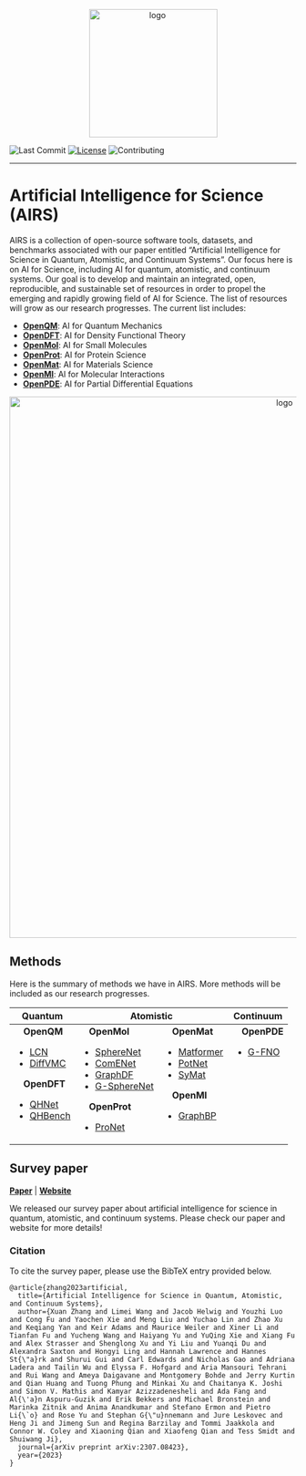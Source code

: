 <p align="center">
<img src="https://github.com/divelab/AIRS/blob/main/AIRS_logo.png" width="225" class="center" alt="logo"/>
    <br/>
</p>

[license-image]:https://img.shields.io/badge/license-GPL3.0-green.svg
[license-url]:https://github.com/divelab/AIRS/blob/main/LICENSE
[contributing-image]:https://img.shields.io/badge/contributions-welcome-brightgreen.svg?style=flat


![Last Commit](https://img.shields.io/github/last-commit/divelab/AIRS)
[![License][license-image]][license-url]
![Contributing][contributing-image]

------

# Artificial Intelligence for Science (AIRS)

AIRS is a collection of open-source software tools, datasets, and benchmarks associated with our paper entitled “Artificial Intelligence for Science in Quantum, Atomistic, and Continuum Systems”. Our focus here is on AI for Science, including AI for quantum, atomistic, and continuum systems. Our goal is to develop and maintain an integrated, open, reproducible, and sustainable set of resources in order to propel the emerging and rapidly growing field of AI for Science. The list of resources will grow as our research progresses. The current list includes:
-	[**OpenQM**](https://github.com/divelab/AIRS/tree/main/OpenQM): AI for Quantum Mechanics
-	[**OpenDFT**](https://github.com/divelab/AIRS/tree/main/OpenDFT): AI for Density Functional Theory
-	[**OpenMol**](https://github.com/divelab/AIRS/tree/main/OpenMol): AI for Small Molecules
-	[**OpenProt**](https://github.com/divelab/AIRS/tree/main/OpenProt): AI for Protein Science
-	[**OpenMat**](https://github.com/divelab/AIRS/tree/main/OpenMat): AI for Materials Science
-	[**OpenMI**](https://github.com/divelab/AIRS/tree/main/OpenMI): AI for Molecular Interactions
-	[**OpenPDE**](https://github.com/divelab/AIRS/tree/main/OpenPDE): AI for Partial Differential Equations



<p align="center">
<img src="https://github.com/divelab/AIRS/blob/main/overview.jpeg" width="950" class="center" alt="logo"/>
    <br/>
</p>

## Methods
Here is the summary of methods we have in AIRS. More methods will be included as our research progresses.

<table>
  <thead>
    <tr>
      <th> Quantum</th>
      <th colspan="2"> Atomistic</th>
      <th> Continuum</th>
    </tr>
  </thead>
  <tbody valign="top">
    <tr>
      <td> 
          <img src="https://placehold.co/50x50/87ffac/87ffac.png" height="12" width="12"> <b>OpenQM</b>
          <ul>
            <li><a href="OpenQM/LCN">LCN</a></li>
            <li><a href="OpenQM/DiffVMC">DiffVMC</a></li>
          </ul>
          <img src="https://placehold.co/50x50/43E976/43E976.png" height="12" width="12"> <b>OpenDFT</b>
          <ul>
            <li><a href="OpenDFT/QHNet">QHNet</a></li>
            <li><a href="OpenDFT/QHBench">QHBench</a></li>
          </ul>
      </td>
      <td> 
          <img src="https://placehold.co/50x50/EEC0FF/EEC0FF.png" height="12" width="12"> <b>OpenMol</b>
          <ul>
            <li><a href="OpenMol/SphereNet">SphereNet</a></li>
            <li><a href="OpenMol/ComENet">ComENet</a></li>
            <li><a href="OpenMol/GraphDF">GraphDF</a></li>
            <li><a href="OpenMol/G-SphereNet">G-SphereNet</a></li>
          </ul>
          <img src="https://placehold.co/50x50/D790FF/D790FF.png" height="12" width="12"> <b>OpenProt</b>
          <ul>
            <li><a href="OpenProt/ProNet">ProNet</a></li>
          </ul>
      </td>
      <td>
          <img src="https://placehold.co/50x50/B174E9/B174E9.png" height="12" width="12"> <b>OpenMat</b>
          <ul>
            <li><a href="OpenMat/Matformer">Matformer</a></li>
            <li><a href="OpenMat/PotNet">PotNet</a></li>
            <li><a href="OpenMat/SyMat">SyMat</a></li>
          </ul>
          <img src="https://placehold.co/50x50/8D55F7/8D55F7.png" height="12" width="12"> <b>OpenMI</b>
          <ul>
            <li><a href="OpenMI/GraphBP">GraphBP</a></li>
          </ul>
      </td>
      <td> 
          <img src="https://placehold.co/50x50/FFA76E/FFA76E.png" height="12" width="12"> <b>OpenPDE</b>
          <ul>
            <li><a href="OpenPDE/G-FNO">G-FNO</a></li>
          </ul>
      </td>
    </tr>
  </tbody>
</table>


## Survey paper

**[Paper](https://arxiv.org/abs/2307.08423)** | **[Website](https://www.air4.science/)**

We released our survey paper about artificial intelligence for science in quantum, atomistic, and continuum systems. Please check our paper and website for more details!

### Citation

To cite the survey paper, please use the BibTeX entry provided below.

```
@article{zhang2023artificial,
  title={Artificial Intelligence for Science in Quantum, Atomistic, and Continuum Systems},
  author={Xuan Zhang and Limei Wang and Jacob Helwig and Youzhi Luo and Cong Fu and Yaochen Xie and Meng Liu and Yuchao Lin and Zhao Xu and Keqiang Yan and Keir Adams and Maurice Weiler and Xiner Li and Tianfan Fu and Yucheng Wang and Haiyang Yu and YuQing Xie and Xiang Fu and Alex Strasser and Shenglong Xu and Yi Liu and Yuanqi Du and Alexandra Saxton and Hongyi Ling and Hannah Lawrence and Hannes St{\"a}rk and Shurui Gui and Carl Edwards and Nicholas Gao and Adriana Ladera and Tailin Wu and Elyssa F. Hofgard and Aria Mansouri Tehrani and Rui Wang and Ameya Daigavane and Montgomery Bohde and Jerry Kurtin and Qian Huang and Tuong Phung and Minkai Xu and Chaitanya K. Joshi and Simon V. Mathis and Kamyar Azizzadenesheli and Ada Fang and Al{\'a}n Aspuru-Guzik and Erik Bekkers and Michael Bronstein and Marinka Zitnik and Anima Anandkumar and Stefano Ermon and Pietro Li{\`o} and Rose Yu and Stephan G{\"u}nnemann and Jure Leskovec and Heng Ji and Jimeng Sun and Regina Barzilay and Tommi Jaakkola and Connor W. Coley and Xiaoning Qian and Xiaofeng Qian and Tess Smidt and Shuiwang Ji},
  journal={arXiv preprint arXiv:2307.08423},
  year={2023}
}
```

